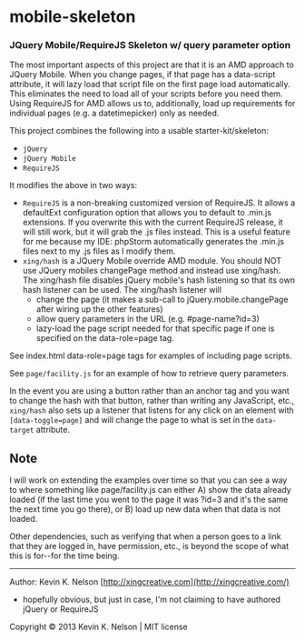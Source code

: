 mobile-skeleton
===============

### JQuery Mobile/RequireJS Skeleton w/ query parameter option

The most important aspects of this project are that it is an AMD approach to JQuery Mobile.  When you change pages, if that page has a data-script attribute, it will lazy load that script file on the first page load automatically.  This eliminates the need to load all of your scripts before you need them.  Using RequireJS for AMD allows us to, additionally, load up requirements for individual pages (e.g. a datetimepicker) only as needed.

This project combines the following into a usable starter-kit/skeleton:

* `jQuery`
* `jQuery Mobile`
* `RequireJS`

It modifies the above in two ways:

* `RequireJS` is a non-breaking customized version of RequireJS.  It allows a defaultExt configuration option that allows you to default to .min.js extensions.  If you overwrite this with the current RequireJS release, it will still work, but it will grab the .js files instead.  This is a useful feature for me because my IDE: phpStorm automatically generates the .min.js files next to my .js files as I modify them.
* `xing/hash` is a JQuery Mobile override AMD module.  You should NOT use JQuery mobiles changePage method and instead use xing/hash.  The xing/hash file disables jQuery mobile's hash listening so that its own hash listener can be used.  The xing/hash listener will
  * change the page (it makes a sub-call to jQuery.mobile.changePage after wiring up the other features)
  * allow query parameters in the URL (e.g. #page-name?id=3)
  * lazy-load the page script needed for that specific page if one is specified on the data-role=page tag.

See index.html data-role=page tags for examples of including page scripts.

See `page/facility.js` for an example of how to retrieve query parameters.

In the event you are using a button rather than an anchor tag and you want to change the hash with that button, rather than writing any JavaScript, etc., `xing/hash` also sets up a listener that listens for any click on an element with `[data-toggle=page]` and will change the page to what is set in the `data-target` attribute.

## Note

I will work on extending the examples over time so that you can see a way to where something like page/facility.js can either A) show the data already loaded (if the last time you went to the page it was ?id=3 and it's the same the next time you go there), or B) load up new data when that data is not loaded.

Other dependencies, such as verifying that when a person goes to a link that they are logged in, have permission, etc., is beyond the scope of what this is for--for the time being.

* * *

Author: Kevin K. Nelson [http://xingcreative.com](http://xingcreative.com/)
* hopefully obvious, but just in case, I'm not claiming to have authored jQuery or RequireJS

Copyright © 2013 Kevin K. Nelson | MIT license